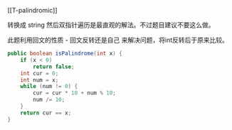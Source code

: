 [[T-palindromic]]

转换成 string 然后双指针遍历是最直观的解法。不过题目建议不要这么做。

此题利用回文的性质 - 回文反转还是自己 来解决问题，将int反转后于原来比较。

```java
public boolean isPalindrome(int x) {
	if (x < 0)
		return false;
	int cur = 0;
	int num = x;
	while (num != 0) {
		cur = cur * 10 + num % 10;
		num /= 10;
	}
	return cur == x;
}
```


